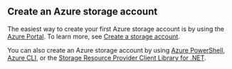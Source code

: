 ## Create an Azure storage account
The easiest way to create your first Azure storage account is by using the [Azure Portal](https://portal.azure.com). To learn more, see [Create a storage account](../articles/storage/storage-create-storage-account.md#create-a-storage-account).

You can also create an Azure storage account by using [Azure PowerShell](../articles/storage/storage-powershell-guide-full.md), [Azure CLI](../articles/storage/storage-azure-cli.md), or the [Storage Resource Provider Client Library for .NET](https://msdn.microsoft.com/library/azure/mt131037.aspx).